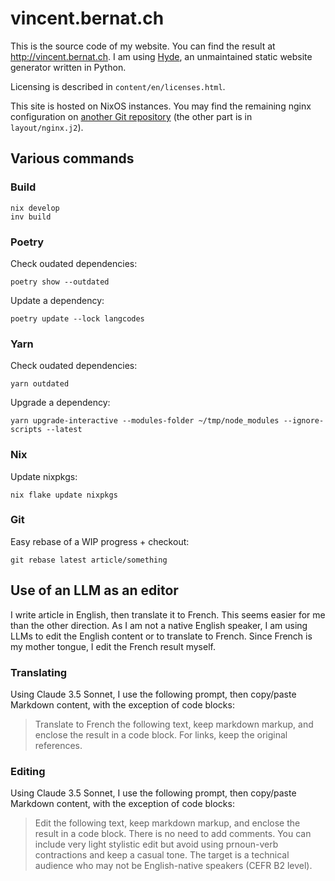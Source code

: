 # vincent.bernat.ch

This is the source code of my website. You can find the result at
<http://vincent.bernat.ch>. I am using [Hyde][hyde], an unmaintained
static website generator written in Python.

Licensing is described in `content/en/licenses.html`.

This site is hosted on NixOS instances. You may find the remaining
nginx configuration on [another Git repository][nixos] (the other
part is in `layout/nginx.j2`).

[hyde]: https://github.com/hyde/hyde
[cc1]: http://creativecommons.org/licenses/by-nc-sa/3.0/
[cc2]: http://creativecommons.org/licenses/by/3.0/
[nixos]: https://github.com/vincentbernat/nixops-take1/blob/master/tags/web.nix

## Various commands

### Build

```
nix develop
inv build
```

### Poetry

Check oudated dependencies:

```
poetry show --outdated
```

Update a dependency:

```
poetry update --lock langcodes
```

### Yarn

Check oudated dependencies:

```
yarn outdated
```

Upgrade a dependency:

```
yarn upgrade-interactive --modules-folder ~/tmp/node_modules --ignore-scripts --latest
```

### Nix

Update nixpkgs:

```
nix flake update nixpkgs
```

### Git

Easy rebase of a WIP progress + checkout:

```
git rebase latest article/something
```

## Use of an LLM as an editor

I write article in English, then translate it to French. This seems easier for
me than the other direction. As I am not a native English speaker, I am using
LLMs to edit the English content or to translate to French. Since French is my
mother tongue, I edit the French result myself.

### Translating

Using Claude 3.5 Sonnet, I use the following prompt, then copy/paste Markdown
content, with the exception of code blocks:

> Translate to French the following text, keep markdown markup, and enclose the
> result in a code block. For links, keep the original references.

### Editing

Using Claude 3.5 Sonnet, I use the following prompt, then copy/paste Markdown
content, with the exception of code blocks:

> Edit the following text, keep markdown markup, and enclose the result in a
> code block. There is no need to add comments. You can include very light
> stylistic edit but avoid using prnoun-verb contractions and keep a casual
> tone. The target is a technical audience who may not be English-native
> speakers (CEFR B2 level).

